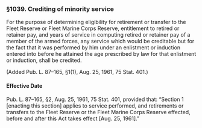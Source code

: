 ### §1039. Crediting of minority service ###

For the purpose of determining eligibility for retirement or transfer to the Fleet Reserve or Fleet Marine Corps Reserve, entitlement to retired or retainer pay, and years of service in computing retired or retainer pay of a member of the armed forces, any service which would be creditable but for the fact that it was performed by him under an enlistment or induction entered into before he attained the age prescribed by law for that enlistment or induction, shall be credited.

(Added Pub. L. 87–165, §1(1), Aug. 25, 1961, 75 Stat. 401.)

#### Effective Date ####

Pub. L. 87–165, §2, Aug. 25, 1961, 75 Stat. 401, provided that: “Section 1 [enacting this section] applies to service performed, and retirements or transfers to the Fleet Reserve or the Fleet Marine Corps Reserve effected, before and after this Act takes effect [Aug. 25, 1961].”